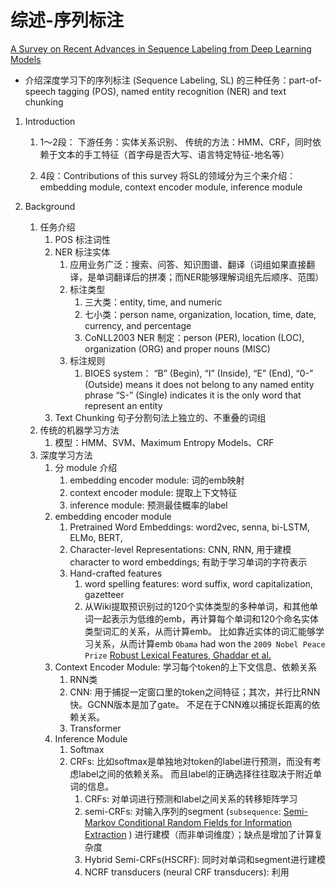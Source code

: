 
# 综述-序列标注
[ A Survey on Recent Advances in Sequence Labeling from Deep Learning Models](https://arxiv.org/pdf/2011.06727.pdf)

- 介绍深度学习下的序列标注 (Sequence Labeling, SL) 的三种任务：part-of-speech tagging (POS), named entity recognition (NER) and text chunking

1. Introduction 
    1. 1～2段：
下游任务：实体关系识别、
传统的方法：HMM、CRF，同时依赖于文本的手工特征（首字母是否大写、语言特定特征-地名等）

    2. 4段：Contributions of this survey 
将SL的领域分为三个来介绍：embedding module, context encoder module, inference module

2. Background 
    1. 任务介绍
        1. POS 标注词性
        2. NER 标注实体
            1. 应用业务广泛：搜索、问答、知识图谱、翻译（词组如果直接翻译，是单词翻译后的拼凑；而NER能够理解词组先后顺序、范围）
            1. 标注类型
                1. 三大类：entity, time, and numeric
                2. 七小类：person name, organization, location, time, date, currency, and percentage
                3. CoNLL2003 NER 制定：person (PER), location (LOC), organization (ORG) and proper nouns (MISC)
            2. 标注规则
                1. BIOES system： “B” (Begin), “I” (Inside), “E” (End), 
                   “0-” (Outside) means it does not belong to any named entity phrase
                   “S-” (Single) indicates it is the only word that represent an entity
        3. Text Chunking 句子分割句法上独立的、不重叠的词组
    2. 传统的机器学习方法
        1. 模型：HMM、SVM、Maximum Entropy Models、CRF
    3. 深度学习方法
        1. 分 module 介绍
            1. embedding encoder module: 词的emb映射
            2. context encoder module: 提取上下文特征
            3. inference module: 预测最佳概率的label
        2. embedding encoder module
            1. Pretrained Word Embeddings: word2vec, senna, bi-LSTM, ELMo, BERT,
            2. Character-level Representations: CNN, RNN, 用于建模 character to word embeddings; 有助于学习单词的字符表示
            3. Hand-crafted features
                1. word spelling features: word suffix, word capitalization, gazetteer 
                2. 从Wiki提取预识别过的120个实体类型的多种单词，和其他单词一起表示为低维的emb，再计算每个单词和120个命名实体类型词汇的关系，从而计算emb。
                   比如靠近实体的词汇能够学习关系，从而计算emb `Obama` had won the `2009 Nobel Peace Prize` [Robust Lexical Features, Ghaddar et al.](https://aclanthology.org/C18-1161.pdf)
        3. Context Encoder Module: 学习每个token的上下文信息、依赖关系
            1. RNN类
            2. CNN: 用于捕捉一定窗口里的token之间特征；其次，并行比RNN快。GCNN版本是加了gate。
                不足在于CNN难以捕捉长距离的依赖关系。
            3. Transformer
        4. Inference Module
            1. Softmax 
            2. CRFs: 比如softmax是单独地对token的label进行预测，而没有考虑label之间的依赖关系。
                而且label的正确选择往往取决于附近单词的信息。
                1. CRFs: 对单词进行预测和label之间关系的转移矩阵学习
                2. semi-CRFs: 对输入序列的segment (`subsequence`: 
                   [Semi-Markov Conditional Random Fields for Information Extraction](https://www.cs.cmu.edu/~wcohen/postscript/semiCRF.pdf) )
                   进行建模（而非单词维度）；缺点是增加了计算复杂度
                3. Hybrid Semi-CRFs(HSCRF): 同时对单词和segment进行建模
                4. NCRF transducers (neural CRF transducers): 利用
                





